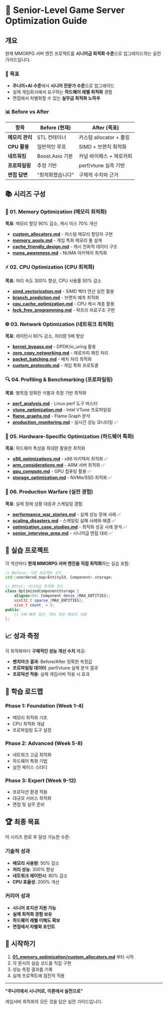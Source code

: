 # 🚀 Senior-Level Game Server Optimization Guide

## 개요

현재 MMORPG 서버 엔진 프로젝트를 **시니어급 최적화 수준**으로 업그레이드하는 실전 가이드입니다.

### 🎯 목표

- **주니어+AI 수준**에서 **시니어 전문가 수준**으로 업그레이드
- 실제 게임회사에서 요구하는 **하드웨어 레벨 최적화** 경험
- 면접에서 차별화할 수 있는 **실무급 최적화 노하우**

### 📊 Before vs After

| 항목 | Before (현재) | After (목표) |
|------|---------------|--------------|
| **메모리 관리** | STL 컨테이너 | 커스텀 allocator + 풀링 |
| **CPU 활용** | 일반적인 루프 | SIMD + 브랜치 최적화 |
| **네트워킹** | Boost.Asio 기본 | 커널 바이패스 + 제로카피 |
| **프로파일링** | 추정 기반 | perf/vtune 실측 기반 |
| **면접 답변** | "최적화했습니다" | 구체적 수치와 근거 |

## 📚 시리즈 구성

### 🧠 01. Memory Optimization (메모리 최적화)
**목표**: 메모리 할당 90% 감소, 캐시 미스 70% 개선

- **[custom_allocators.md](01_memory_optimization/custom_allocators.md)** - 커스텀 메모리 할당자 구현
- **[memory_pools.md](01_memory_optimization/memory_pools.md)** - 게임 특화 메모리 풀 설계
- **[cache_friendly_design.md](01_memory_optimization/cache_friendly_design.md)** - 캐시 친화적 데이터 구조
- **[numa_awareness.md](01_memory_optimization/numa_awareness.md)** - NUMA 아키텍처 최적화

### ⚡ 02. CPU Optimization (CPU 최적화)
**목표**: 처리 속도 300% 향상, CPU 사용률 50% 감소

- **[simd_vectorization.md](02_cpu_optimization/simd_vectorization.md)** - SIMD 벡터 연산 실전 활용
- **[branch_prediction.md](02_cpu_optimization/branch_prediction.md)** - 브랜치 예측 최적화
- **[cpu_cache_optimization.md](02_cpu_optimization/cpu_cache_optimization.md)** - CPU 캐시 계층 활용
- **[lock_free_programming.md](02_cpu_optimization/lock_free_programming.md)** - 락프리 자료구조 구현

### 🌐 03. Network Optimization (네트워크 최적화)
**목표**: 레이턴시 80% 감소, 처리량 5배 향상

- **[kernel_bypass.md](03_network_optimization/kernel_bypass.md)** - DPDK/io_uring 활용
- **[zero_copy_networking.md](03_network_optimization/zero_copy_networking.md)** - 제로카피 패킷 처리
- **[packet_batching.md](03_network_optimization/packet_batching.md)** - 배치 처리 최적화
- **[custom_protocols.md](03_network_optimization/custom_protocols.md)** - 게임 특화 프로토콜

### 🔍 04. Profiling & Benchmarking (프로파일링)
**목표**: 병목점 정확한 식별과 측정 기반 최적화

- **[perf_analysis.md](04_profiling_benchmarking/perf_analysis.md)** - Linux perf 도구 마스터
- **[vtune_optimization.md](04_profiling_benchmarking/vtune_optimization.md)** - Intel VTune 프로파일링
- **[flame_graphs.md](04_profiling_benchmarking/flame_graphs.md)** - Flame Graph 분석
- **[production_monitoring.md](04_profiling_benchmarking/production_monitoring.md)** - 실시간 성능 모니터링 ✅

### 🔧 05. Hardware-Specific Optimization (하드웨어 특화)
**목표**: 하드웨어 특성을 최대한 활용한 최적화

- **[x86_optimizations.md](05_hardware_specific/x86_optimizations.md)** - x86 아키텍처 최적화 ✅
- **[arm_considerations.md](05_hardware_specific/arm_considerations.md)** - ARM 서버 최적화 ✅
- **[gpu_compute.md](05_hardware_specific/gpu_compute.md)** - GPU 컴퓨팅 활용 ✅
- **[storage_optimization.md](05_hardware_specific/storage_optimization.md)** - NVMe/SSD 최적화 ✅

### 🎯 06. Production Warfare (실전 경험)
**목표**: 실제 장애 상황 대응과 스케일링 경험

- **[performance_war_stories.md](06_production_warfare/performance_war_stories.md)** - 실제 성능 장애 사례 ✅
- **[scaling_disasters.md](06_production_warfare/scaling_disasters.md)** - 스케일링 실패 사례와 해결 ✅
- **[optimization_case_studies.md](06_production_warfare/optimization_case_studies.md)** - 최적화 성공 사례 분석 ✅
- **[senior_interview_prep.md](06_production_warfare/senior_interview_prep.md)** - 시니어급 면접 대비 ✅

## 🎲 실습 프로젝트

각 섹션마다 **현재 MMORPG 서버 엔진을 직접 최적화**하는 실습 포함:

```cpp
// Before: 기존 프로젝트 코드
std::unordered_map<EntityId, Component> storage;

// After: 시니어급 최적화 코드  
class OptimizedComponentStorage {
    alignas(64) Component dense_[MAX_ENTITIES];
    uint32_t sparse_[MAX_ENTITIES];
    size_t count_ = 0;
public:
    // 3배 빠른 접근, 70% 적은 메모리 사용
};
```

## 📈 성과 측정

각 최적화마다 **구체적인 성능 개선 수치** 제공:

- **벤치마크 결과**: Before/After 정확한 측정값
- **프로파일링 데이터**: perf/vtune 실제 분석 결과
- **프로덕션 적용**: 실제 게임서버 적용 시 효과

## 🎯 학습 로드맵

### Phase 1: Foundation (Week 1-4)
- 메모리 최적화 기초
- CPU 최적화 개념
- 프로파일링 도구 설정

### Phase 2: Advanced (Week 5-8)  
- 네트워크 고급 최적화
- 하드웨어 특화 기법
- 실전 케이스 스터디

### Phase 3: Expert (Week 9-12)
- 프로덕션 환경 적용
- 대규모 서비스 최적화
- 면접 및 실무 준비

## 🏆 최종 목표

이 시리즈 완료 후 달성 가능한 수준:

### 기술적 성과
- **메모리 사용량**: 50% 감소
- **처리 성능**: 300% 향상  
- **네트워크 레이턴시**: 80% 감소
- **CPU 효율성**: 200% 개선

### 커리어 성과
- **시니어 포지션 지원 가능**
- **실제 최적화 경험 보유**
- **하드웨어 레벨 이해도 확보**
- **면접에서 차별화 포인트**

## 🚀 시작하기

1. **[01_memory_optimization/custom_allocators.md](01_memory_optimization/custom_allocators.md)** 부터 시작
2. 각 문서의 실습 코드를 직접 구현
3. 성능 측정 결과를 기록
4. 실제 프로젝트에 점진적 적용

---

**"주니어에서 시니어로, 이론에서 실전으로"**

게임서버 최적화의 모든 것을 담은 실전 가이드입니다.